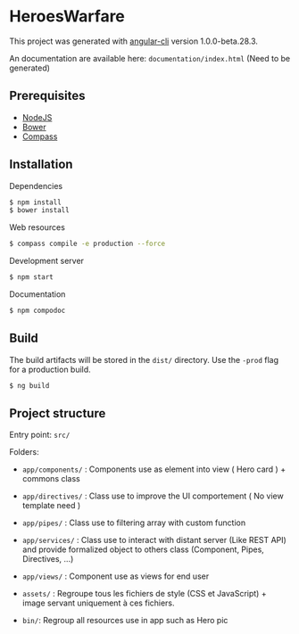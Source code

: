 # HeroesWarfare

This project was generated with [angular-cli](https://github.com/angular/angular-cli) version 1.0.0-beta.28.3.

An documentation are available here: `documentation/index.html` (Need to be generated)

## Prerequisites

* [NodeJS](https://nodejs.org/en/)
* [Bower](https://bower.io/#install-bower)
* [Compass](http://compass-style.org/install/)

## Installation

Dependencies

````bash
$ npm install
$ bower install
````

Web resources

````bash
$ compass compile -e production --force
````

Development server

````bash
$ npm start
````

Documentation

````bash
$ npm compodoc
````


## Build

The build artifacts will be stored in the `dist/` directory. Use the `-prod` flag for a production build.

````bash
$ ng build
````

## Project structure

Entry point: `src/`

Folders:

* `app/components/` : Components use as element into view ( Hero card ) + commons class

* `app/directives/` : Class use to improve the UI comportement ( No view template need )

* `app/pipes/` : Class use to filtering array with custom function

* `app/services/` : Class use to interact with distant server (Like REST API) and provide formalized object to others class (Component, Pipes, Directives, ...)

* `app/views/` : Component use as views for end user

* `assets/` : Regroupe tous les fichiers de style (CSS et JavaScript) + image servant uniquement à ces fichiers.

* `bin/`: Regroup all resources use in app such as Hero pic
